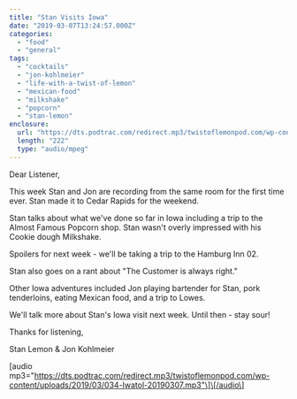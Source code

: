 ```yaml
---
title: "Stan Visits Iowa"
date: "2019-03-07T13:24:57.000Z"
categories: 
  - "food"
  - "general"
tags: 
  - "cocktails"
  - "jon-kohlmeier"
  - "life-with-a-twist-of-lemon"
  - "mexican-food"
  - "milkshake"
  - "popcorn"
  - "stan-lemon"
enclosure: 
  url: "https://dts.podtrac.com/redirect.mp3/twistoflemonpod.com/wp-content/uploads/2019/03/034-lwatol-20190307.mp3"
  length: "222"
  type: "audio/mpeg"
---
```


Dear Listener,

This week Stan and Jon are recording from the same room for the first time ever. Stan made it to Cedar Rapids for the weekend.

Stan talks about what we've done so far in Iowa including a trip to the Almost Famous Popcorn shop. Stan wasn't overly impressed with his Cookie dough Milkshake.

Spoilers for next week - we'll be taking a trip to the Hamburg Inn 02.

Stan also goes on a rant about "The Customer is always right."

Other Iowa adventures included Jon playing bartender for Stan, pork tenderloins, eating Mexican food, and a trip to Lowes.

We'll talk more about Stan's Iowa visit next week. Until then - stay sour!

Thanks for listening,

Stan Lemon & Jon Kohlmeier

\[audio mp3="https://dts.podtrac.com/redirect.mp3/twistoflemonpod.com/wp-content/uploads/2019/03/034-lwatol-20190307.mp3"\]\[/audio\]

